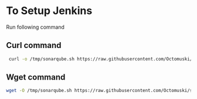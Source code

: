 # To Setup Jenkins

Run following command


## Curl command
```bash
 curl -o /tmp/sonarqube.sh https://raw.githubusercontent.com/Octomuski/sonarqube-setup/refs/heads/main/sonarqube.sh && sudo chmod +x /tmp/sonarqube.sh && bash /tmp/sonarqube.sh

```



## Wget command
```bash
wget -O /tmp/sonarqube.sh https://raw.githubusercontent.com/Octomuski/sonarqube-setup/refs/heads/main/sonarqube.sh && sudo chmod +x /tmp/sonarqube.sh && bash /tmp/sonarqube.sh
```
